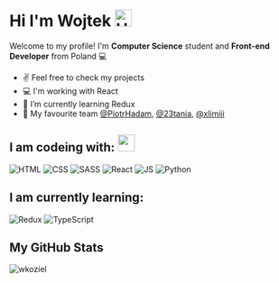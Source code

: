 

# Hi I'm Wojtek <img src='https://qpluspicture.oss-cn-beijing.aliyuncs.com/6LjjQA/Hi.gif' alt='Hi' width="30"/>

Welcome to my profile! I'm **Computer Science** student and **Front-end Developer** from Poland 💻

- ✌ Feel free to check my projects
- 💻 I'm working with React
- 🌱 I’m currently learning Redux
- 👯 My favourite team [@PiotrHadam](https://github.com/PiotrHadam), [@23tania](https://github.com/23tania), [@xlimiii](https://github.com/xlimiii)

## I am codeing with: <img src="https://media.giphy.com/media/WUlplcMpOCEmTGBtBW/giphy.gif" width="30"> 

![HTML](https://img.shields.io/badge/HTML5-000?style=for-the-badge&logo=html5)
![CSS](https://img.shields.io/badge/CSS3-000?&style=for-the-badge&logo=css3)
![SASS](https://img.shields.io/badge/SASS-000.svg?style=for-the-badge&logo=SASS&logoColor=white)
![React](https://img.shields.io/badge/React-000?style=for-the-badge&logo=react&logoColor=61DAFB)
![JS](https://img.shields.io/badge/JavaScript-000?style=for-the-badge&logo=javascript)
![Python](https://img.shields.io/badge/Python-000?style=for-the-badge&logo=python)

## I am currently learning:
![Redux](	https://img.shields.io/badge/Redux-000?style=for-the-badge&logo=redux&logoColor=white)
![TypeScript](https://img.shields.io/badge/TypeScript-000?style=for-the-badge&logo=typescript&logoColor=white)

## My GitHub Stats
<img align="center" src="https://github-readme-streak-stats.herokuapp.com/?user=wkoziel&" alt="wkoziel" />

